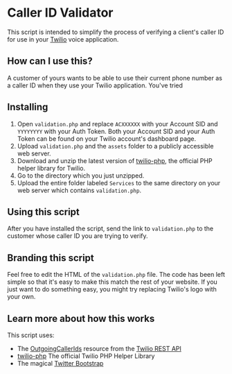 # Caller ID Validator
This script is intended to simplify the process of verifying a client's caller ID for use in your [Twilio](http://www.twilio.com/) voice application.

## How can I use this?
A customer of yours wants to be able to use their current phone number as a caller ID when they use your Twilio application. You've tried 

## Installing
1. Open `validation.php` and replace `ACXXXXXX` with your Account SID and `YYYYYYYY` with your Auth Token. Both your Account SID and your Auth Token can be found on your Twilio account's dashboard page.
2. Upload `validation.php` and the `assets` folder to a publicly accessible web server.
3. Download and unzip the latest version of [twilio-php](http://www.twilio.com/docs/libraries), the official PHP helper library for Twilio.
4. Go to the directory which you just unzipped.
5. Upload the entire folder labeled `Services` to the same directory on your web server which contains `validation.php`.

## Using this script
After you have installed the script, send the link to `validation.php` to the customer whose caller ID you are trying to verify.

## Branding this script
Feel free to edit the HTML of the `validation.php` file. The code has been left simple so that it's easy to make this match the rest of your website. If you just want to do something easy, you might try replacing Twilio's logo with your own.

## Learn more about how this works
This script uses:
* The [OutgoingCallerIds](http://www.twilio.com/docs/api/rest/outgoing-caller-ids) resource from the [Twilio REST API](http://www.twilio.com/docs/api/rest)
* [twilio-php](http://www.twilio.com/docs/libraries) The official Twilio PHP Helper Library
* The magical [Twitter Bootstrap](http://twitter.github.com/bootstrap/)
